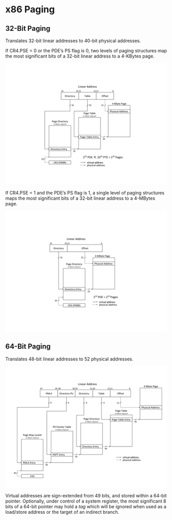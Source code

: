 # x86 Paging

## 32-Bit Paging

Translates 32-bit linear addresses to 40-bit physical addresses.

If CR4.PSE = 0 or the PDE’s PS flag is 0, two levels of paging structures map the most significant bits of a 32-bit linear address to a 4-KBytes page.

![Linear-Address Translation to a 4-KByte Page using 32-Bit Paging](x86_32_linear_addr_4K.svg)

If CR4.PSE = 1 and the PDE’s PS flag is 1, a single level of paging structures maps the most significant bits of a 32-bit linear address to a 4-MBytes page.

![Linear-Address Translation to a 4-MByte Page using 32-Bit Paging](x86_32_linear_addr_4M.svg)

## 64-Bit Paging

Translates 48-bit linear addresses to 52 physical addresses.

![Linear-Address Translation to a 4-KByte Page using 64-Bit Paging](x86_64_linear_addr_4K.svg)

Virtual addresses are sign-extended from 49 bits, and stored within a 64-bit pointer. Optionally, under control of a system register, the most significant 8 bits of a 64-bit pointer may hold a *tag* which will be ignored when used as a load/store address or the target of an indirect branch.
